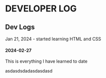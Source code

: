 # DEVELOPER LOG

## Dev Logs
Jan 21, 2024 - started learning HTML and CSS
#### 2024-02-27
 This is everything I have learned to date

asdasdsdadasdasdasd